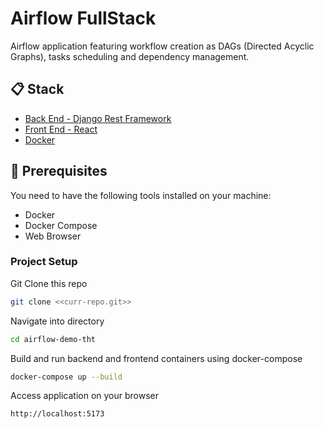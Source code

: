 
#  Airflow FullStack 

Airflow application featuring workflow creation as DAGs (Directed Acyclic Graphs), tasks scheduling and dependency management.

##  📋  Stack

* [Back End - Django Rest Framework](https://www.django-rest-framework.org/)
* [Front End - React](https://react.dev/)
* [Docker](https://www.docker.com/)

## 🔧 Prerequisites

You need to have the following tools installed on your machine:

* Docker
* Docker Compose
* Web Browser


### Project Setup

Git Clone this repo
```bash
git clone <<curr-repo.git>>
```

Navigate into directory
```bash
cd airflow-demo-tht
```

Build and run backend and frontend containers using docker-compose
```bash
docker-compose up --build
```

Access application on your browser 
```bash
http://localhost:5173
```

